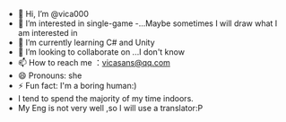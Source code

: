 - 👋 Hi, I’m @vica000
- 👀 I’m interested in single-game
-...Maybe sometimes I will draw what I am interested in
- 🌱 I’m currently learning C# and Unity
- 💞️ I’m looking to collaborate on ...I don't know
- 📫 How to reach me ：vicasans@qq.com
- 😄 Pronouns: she
- ⚡ Fun fact: I'm a boring human:)
- I tend to spend the majority of my time indoors.
- My Eng is not very well ,so I will use a translator:P


<!---
vica000/vica000 is a ✨ special ✨ repository because its `README.md` (this file) appears on your GitHub profile.
You can click the Preview link to take a look at your changes.
--->
